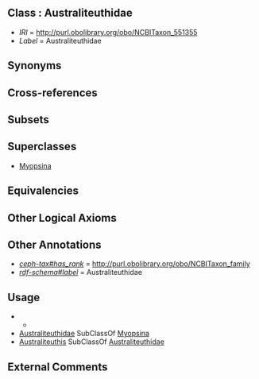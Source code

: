
## Class : Australiteuthidae

 * *IRI* = http://purl.obolibrary.org/obo/NCBITaxon_551355
 * *Label* = Australiteuthidae

## Synonyms


## Cross-references


## Subsets


## Superclasses

 * [Myopsina](../../NCBITaxon/47/NCBITaxon_551347.md)

## Equivalencies


## Other Logical Axioms


## Other Annotations

 * *[ceph-tax#has_rank](../../ceph-tax#has/nk/ceph-tax#has_rank.md)* = http://purl.obolibrary.org/obo/NCBITaxon_family
 * *[rdf-schema#label](../../el/rdf-schema#label.md)* = Australiteuthidae

## Usage

 * -
 * [Australiteuthidae](../../NCBITaxon/55/NCBITaxon_551355.md) SubClassOf [Myopsina](../../NCBITaxon/47/NCBITaxon_551347.md)
 * [Australiteuthis](../../NCBITaxon/57/NCBITaxon_551357.md) SubClassOf [Australiteuthidae](../../NCBITaxon/55/NCBITaxon_551355.md)

## External Comments

